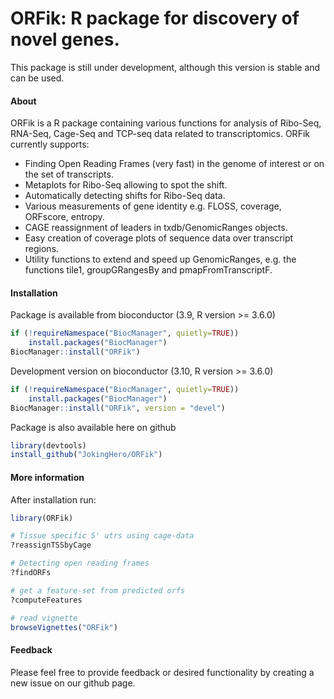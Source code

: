 ORFik: R package for discovery of novel genes.
==============================================================================

This package is still under development, although this version is stable and can be used.

#### About


ORFik is a R package containing various functions for analysis of Ribo-Seq, RNA-Seq, Cage-Seq and TCP-seq data related to transcriptomics. ORFik currently supports:

- Finding Open Reading Frames (very fast) in the genome of interest or on the set of transcripts.
- Metaplots for Ribo-Seq allowing to spot the shift.
- Automatically detecting shifts for Ribo-Seq data.
- Various measurements of gene identity e.g. FLOSS, coverage, ORFscore, entropy.
- CAGE reassignment of leaders in txdb/GenomicRanges objects.
- Easy creation of coverage plots of sequence data over transcript regions.
- Utility functions to extend and speed up GenomicRanges, e.g. the functions tile1, groupGRangesBy and pmapFromTranscriptF.



#### Installation
Package is available from bioconductor (3.9, R version >= 3.6.0)
```r
if (!requireNamespace("BiocManager", quietly=TRUE))
    install.packages("BiocManager")
BiocManager::install("ORFik")
```

Development version on bioconductor (3.10, R version >= 3.6.0)
```r
if (!requireNamespace("BiocManager", quietly=TRUE))
    install.packages("BiocManager")
BiocManager::install("ORFik", version = "devel")
```  

Package is also available here on github
```r
library(devtools)
install_github("JokingHero/ORFik")
```  

#### More information

After installation run:
```r
library(ORFik)

# Tissue specific 5' utrs using cage-data
?reassignTSSbyCage

# Detecting open reading frames
?findORFs

# get a feature-set from predicted orfs
?computeFeatures

# read vignette
browseVignettes("ORFik")
```  

#### Feedback

Please feel free to provide feedback or desired functionality by creating a new issue on our github page.
